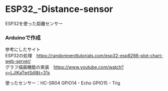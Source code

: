 # ESP32_-Distance-sensor
ESP32を使った距離センサー

### Arduinoで作成
参考にしたサイト  
ESP32の処理　https://randomnerdtutorials.com/esp32-esp8266-plot-chart-web-server/  
グラフ描画機能の実装　https://www.youtube.com/watch?v=LJlKaTwtSdI&t=31s
  
  使ったセンサー：HC-SR04
  GPIO14 - Echo
  GPIO15 - Trig